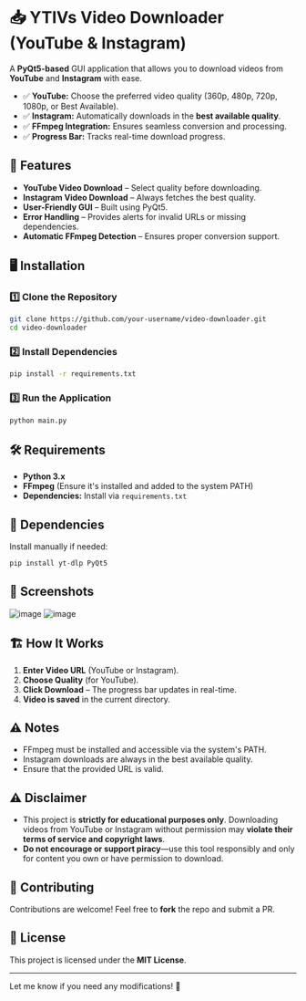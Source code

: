 
# 📥 YTIVs Video Downloader (YouTube & Instagram)  

A **PyQt5-based** GUI application that allows you to download videos from **YouTube** and **Instagram** with ease.  
- ✅ **YouTube:** Choose the preferred video quality (360p, 480p, 720p, 1080p, or Best Available).  
- ✅ **Instagram:** Automatically downloads in the **best available quality**.  
- ✅ **FFmpeg Integration:** Ensures seamless conversion and processing.  
- ✅ **Progress Bar:** Tracks real-time download progress.  

## 🚀 Features  
- **YouTube Video Download** – Select quality before downloading.  
- **Instagram Video Download** – Always fetches the best quality.  
- **User-Friendly GUI** – Built using PyQt5.  
- **Error Handling** – Provides alerts for invalid URLs or missing dependencies.  
- **Automatic FFmpeg Detection** – Ensures proper conversion support.  

## 🖥️ Installation  

### 1️⃣ Clone the Repository  
```bash
git clone https://github.com/your-username/video-downloader.git
cd video-downloader
```

### 2️⃣ Install Dependencies  
```bash
pip install -r requirements.txt
```

### 3️⃣ Run the Application  
```bash
python main.py
```

## 🛠️ Requirements  
- **Python 3.x**  
- **FFmpeg** (Ensure it's installed and added to the system PATH)  
- **Dependencies:** Install via `requirements.txt`  

## 📌 Dependencies  
Install manually if needed:  
```bash
pip install yt-dlp PyQt5
```

## 🎥 Screenshots  
![image](https://github.com/user-attachments/assets/5a195e86-823c-4d1e-8c0f-8fbad95febf2)
![image](https://github.com/user-attachments/assets/cb7a9f0d-93a0-4a90-86f4-c0574914db2b)




## 🏗️ How It Works  
1. **Enter Video URL** (YouTube or Instagram).  
2. **Choose Quality** (for YouTube).  
3. **Click Download** – The progress bar updates in real-time.  
4. **Video is saved** in the current directory.  

## ⚠️ Notes  
- FFmpeg must be installed and accessible via the system's PATH.  
- Instagram downloads are always in the best available quality.  
- Ensure that the provided URL is valid.  

## ⚠️ Disclaimer  
- This project is **strictly for educational purposes only**. Downloading videos from YouTube or Instagram without permission may **violate their terms of service and copyright laws**.  
- **Do not encourage or support piracy**—use this tool responsibly and only for content you own or have permission to download.  
## 🤝 Contributing  
Contributions are welcome! Feel free to **fork** the repo and submit a PR.  

## 📜 License  
This project is licensed under the **MIT License**.  

---

Let me know if you need any modifications! 🚀
